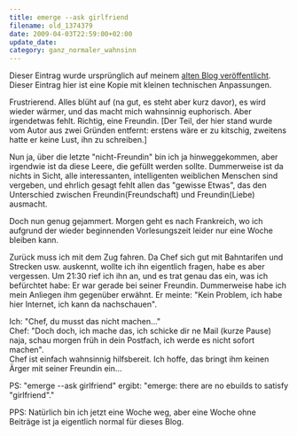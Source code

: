 ```yaml
---
title: emerge --ask girlfriend
filename: old_1374379
date: 2009-04-03T22:59:00+02:00
update_date:
category: ganz_normaler_wahnsinn
---
```

Dieser Eintrag wurde ursprünglich auf meinem [alten Blog veröffentlicht](https://stu.blogger.de/stories/1374379/). Dieser Eintrag hier ist eine Kopie mit kleinen technischen Anpassungen.

Frustrierend. Alles blüht auf (na gut, es steht aber kurz davor), es wird wieder wärmer, und das macht mich wahnsinnig euphorisch. Aber irgendetwas fehlt. Richtig, eine Freundin. [Der Teil, der hier stand wurde vom Autor aus zwei Gründen entfernt: erstens wäre er zu kitschig, zweitens hatte er keine Lust, ihn zu schreiben.]

Nun ja, über die letzte "nicht-Freundin" bin ich ja hinweggekommen, aber irgendwie ist da diese Leere, die gefüllt werden sollte. Dummerweise ist da nichts in Sicht, alle interessanten, intelligenten weiblichen Menschen sind vergeben, und ehrlich gesagt fehlt allen das "gewisse Etwas", das den Unterschied zwischen Freundin(Freundschaft) und Freundin(Liebe) ausmacht.

Doch nun genug gejammert. Morgen geht es nach Frankreich, wo ich aufgrund der wieder beginnenden Vorlesungszeit leider nur eine Woche bleiben kann.

Zurück muss ich mit dem Zug fahren. Da Chef sich gut mit Bahntarifen und Strecken usw. auskennt, wollte ich ihn eigentlich fragen, habe es aber vergessen.
Um 21:30 rief ich ihn an, und es trat genau das ein, was ich befürchtet habe: Er war gerade bei seiner Freundin. Dummerweise habe ich mein Anliegen ihm gegenüber erwähnt. Er meinte: "Kein Problem, ich habe hier Internet, ich kann da nachschauen".

Ich: "Chef, du musst das nicht machen…"\
Chef: "Doch doch, ich mache das, ich schicke dir ne Mail (kurze Pause) naja, schau morgen früh in dein Postfach, ich werde es nicht sofort machen".\
Chef ist einfach wahnsinnig hilfsbereit. Ich hoffe, das bringt ihm keinen Ärger mit seiner Freundin ein…

PS: "emerge --ask girlfriend" ergibt: "emerge: there are no ebuilds to satisfy "girlfriend"."

PPS: Natürlich bin ich jetzt eine Woche weg, aber eine Woche ohne Beiträge ist ja eigentlich normal für dieses Blog.
